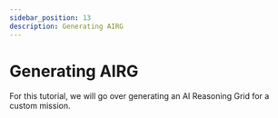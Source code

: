 ```yaml
---
sidebar_position: 13
description: Generating AIRG
---
```


# Generating AIRG

For this tutorial, we will go over generating an AI Reasoning Grid for a custom mission.